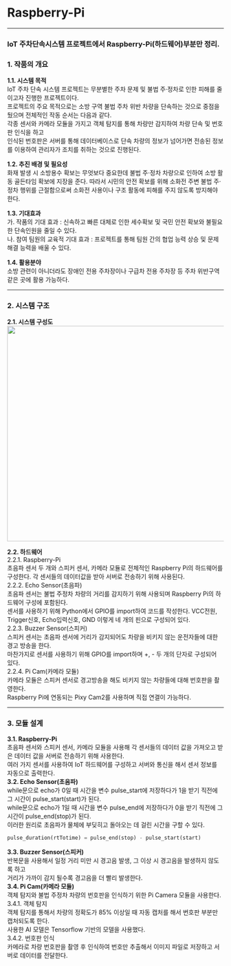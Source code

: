 # Raspberry-Pi
---
### IoT 주차단속시스템 프로젝트에서 Raspberry-Pi(하드웨어)부분만 정리.

### 1. 작품의 개요 <br>
**1.1. 시스템 목적** <br>
IoT 주차 단속 시스템 프로젝트는 무분별한 주차 문제 및 불법 주·정차로 인한 피해를 줄이고자 진행한 프로젝트이다. <br>
프로젝트의 주요 목적으로는 소방 구역 불법 주차 위반 차량을 단속하는 것으로 중점을 뒀으며 전체적인 작동 순서는 다음과 같다. <br>
각종 센서와 카메라 모듈을 가지고 객체 탐지를 통해 차량만 감지하여 차량 단속 및 번호판 인식을 하고 <br>
인식된 번호판은 서버를 통해 데이터베이스로 단속 차량의 정보가 넘어가면 전송된 정보를 이용하여 관리자가 조치를 취하는 것으로 진행된다. <br>

**1.2. 추진 배경 및 필요성** <br>
화재 발생 시 소방용수 확보는 무엇보다 중요한데 불법 주·정차 차량으로 인하여 소방 활동 골든타임 확보에 지장을 준다. 
따라서 시민의 안전 확보를 위해 소화전 주변 불법 주·정차 행위를 근절함으로써 소화전 사용이나 구조 활동에 피해를 주지 않도록 방지해야 한다. <br>

**1.3. 기대효과** <br>
가. 작품의 기대 효과 : 신속하고 빠른 대체로 인한 세수확보 및 국민 안전 확보와 불필요한 단속인원을 줄일 수 있다. <br>
나. 참여 팀원의 교육적 기대 효과 : 프로젝트를 통해 팀원 간의 협업 능력 상승 및 문제 해결 능력을 배울 수 있다. <br>

**1.4. 활용분야** <br>
소방 관련이 아니더라도 장애인 전용 주차장이나 구급차 전용 주차장 등 주차 위반구역 같은 곳에 활용 가능하다. <br>

---
### 2. 시스템 구조 <br>
**2.1. 시스템 구성도** <br>
<img src="https://sj2565.github.io/project/images/iot.png" width="700" height="500">

**2.2. 하드웨어** <br>
2.2.1. Raspberry-Pi <br>
초음파 센서 두 개와 스피커 센서, 카메라 모듈로 전체적인 Raspberry Pi의 하드웨어를 구성한다. 각 센서들의 데이터값을 받아 서버로 전송하기 위해 사용된다. <br>
2.2.2. Echo Sensor(초음파) <br>
초음파 센서는 불법 주정차 차량의 거리를 감지하기 위해 사용되며 Raspberry Pi의 하드웨어 구성에 포함된다. <br> 센서를 사용하기 위해 Python에서 GPIO를 import하여 코드를 작성한다.
VCC전원, Trigger신호, Echo입력신호, GND 이렇게 네 개의 핀으로 구성되어 있다. <br>
2.2.3. Buzzer Sensor(스피커) <br>
스피커 센서는 초음파 센서에 거리가 감지되어도 차량을 비키지 않는 운전자들에 대한 경고 방송을 한다. <br> 
마찬가지로 센서를 사용하기 위해 GPIO를 import하며 +, - 두 개의 단자로 구성되어 있다. <br>
2.2.4. Pi Cam(카메라 모듈) <br>
카메라 모듈은 스피커 센서로 경고방송을 해도 비키지 않는 차량들에 대해 번호판을 촬영한다. <br>
Raspberry Pi에 연동되는 Pixy Cam2를 사용하며 직접 연결이 가능하다. <br>

---
### 3. 모듈 설계 <br>
**3.1. Raspberry-Pi** <br>
초음파 센서와 스피커 센서, 카메라 모듈을 사용해 각 센서들의 데이터 값을 가져오고 받은 데이터 값을 서버로 전송하기 위해 사용한다. <br> 
여러 가지 센서를 사용하여 IoT 하드웨어를 구성하고 서버와 통신을 해서 센서 정보를 자동으로 출력한다. <br>
**3.2. Echo Sensor(초음파)** <br>
while문으로 echo가 0일 때 시간을 변수 pulse_start에 저장하다가 1을 받기 직전에 그 시간이 pulse_start(start)가 된다. <br> 
while문으로 echo가 1일 때 시간을 변수 pulse_end에 저장하다가 0을 받기 직전에 그 시간이 pulse_end(stop)가 된다. <br> 
이러한 원리로 초음파가 물체에 부딪히고 돌아오는 데 걸린 시간을 구할 수 있다. <br> 
```python
pulse_duration(rtTotime) = pulse_end(stop) - pulse_start(start) 
```
**3.3. Buzzer Sensor(스피커)** <br>
반복문을 사용해서 일정 거리 미만 시 경고음 발생, 그 이상 시 경고음을 발생하지 않도록 하고 <br>
거리가 가까이 감지 될수록 경고음을 더 빨리 발생한다. <br>
**3.4. Pi Cam(카메라 모듈)** <br>
객체 탐지와 불법 주정차 차량의 번호판을 인식하기 위한 Pi Camera 모듈을 사용한다. <br>
3.4.1. 객체 탐지 <br>
객체 탐지를 통해서 차량의 정확도가 85% 이상일 때 자동 캡처를 해서 번호판 부분만 캡처되도록 한다. <br>
사용한 AI 모델은 Tensorflow 기반의 모델을 사용했다. <br>
3.4.2. 번호판 인식 <br>
카메라로 차량 번호판을 촬영 후 인식하여 번호만 추출해서 이미지 파일로 저장하고 서버로 데이터를 전달한다. <br>

